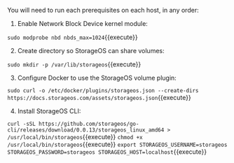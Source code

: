 You will need to run each prerequisites on each host, in any order:

1. Enable Network Block Device kernel module:

`sudo modprobe nbd nbds_max=1024`{{execute}}

2. Create directory so StorageOS can share volumes:

`sudo mkdir -p /var/lib/storageos`{{execute}}

3. Configure Docker to use the StorageOS volume plugin:

`sudo curl -o /etc/docker/plugins/storageos.json --create-dirs https://docs.storageos.com/assets/storageos.json`{{execute}}

4. Install StorageOS CLI:

`curl -sSL https://github.com/storageos/go-cli/releases/download/0.0.13/storageos_linux_amd64 > /usr/local/bin/storageos`{{execute}}
`chmod +x /usr/local/bin/storageos`{{execute}}
`export STORAGEOS_USERNAME=storageos STORAGEOS_PASSWORD=storageos STORAGEOS_HOST=localhost`{{execute}}
